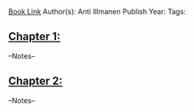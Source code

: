 
[Book Link](obsidian://open?vault=Akul's%20Notebook&file=Library%2Fbooks_Personal%2Fquant%2Ffactor%20investing%2FAntti%20Ilmanen%20-%20Expected%20Returns_%20An%20Investor's%20Guide%20to%20Harvesting%20Market%20Rewards-Wiley%20(2011).pdf)
Author(s): Anti Illmanen
Publish Year: 
Tags:

## <u>Chapter 1: </u>
–Notes–


## <u>Chapter 2:</u>
–Notes–